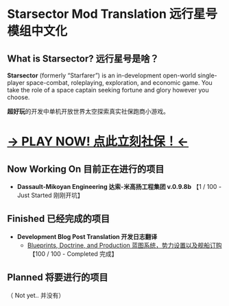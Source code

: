 # Starsector Mod Translation 远行星号模组中文化

## What is Starsector? 远行星号是啥？

**Starsector** (formerly “Starfarer”) is an in-development open-world single-player space-combat, roleplaying, exploration, and economic game. You take the role of a space captain seeking fortune and glory however you choose.

**超好玩**的开发中单机开放世界太空探索真实社保跑商小游戏。

# <a href = "http://fractalsoftworks.com/" target = "_blank">→ PLAY NOW! 点此立刻社保！←</a>

## Now Working On 目前正在进行的项目 
* **Dassault-Mikoyan Engineering 达索-米高扬工程集团 v.0.9.8b**
【1 / 100 - Just Started 刚刚开坑】

## Finished 已经完成的项目
- **Development Blog Post Translation 开发日志翻译**
     - <a href="Blog Translation/20180212 - Blueprints, Doctrine, and Production/20180212-chs.md">Blueprints, Doctrine, and Production 蓝图系统，势力设置以及舰船订购</a>
  【100 / 100 - Completed 完成】

## Planned 将要进行的项目
（ Not yet.. 并没有）
